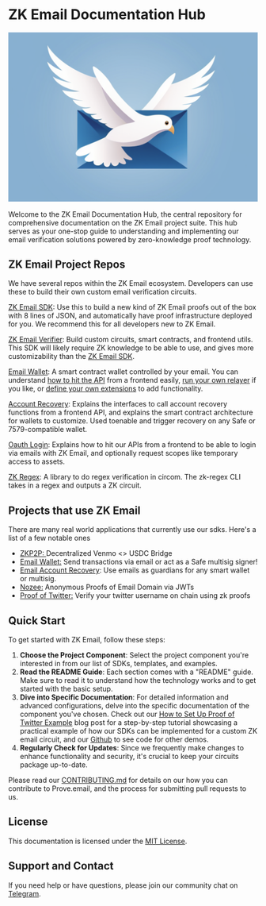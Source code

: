 # ZK Email Documentation Hub

![Prove Email Logo](.gitbook/assets/ProveEmailLogo.png)

Welcome to the ZK Email Documentation Hub, the central repository for comprehensive documentation on the ZK Email project suite. This hub serves as your one-stop guide to understanding and implementing our email verification solutions powered by zero-knowledge proof technology.

## ZK Email Project Repos

We have several repos within the ZK Email ecosystem. Developers can use these to build their own custom email verification circuits.

[ZK Email SDK](zk-email-sdk/): Use this to build a new kind of ZK Email proofs out of the box with 8 lines of JSON, and automatically have proof infrastructure deployed for you. We recommend this for all developers new to ZK Email.

[ZK Email Verifier](zk-email-verifier/): Build custom circuits, smart contracts, and frontend utils. This SDK will likely require ZK knowledge to be able to use, and gives more customizability than the [ZK Email SDK](zk-email-sdk/).

[Email Wallet](email-wallet/): A smart contract wallet controlled by your email. You can understand [how to hit the API](email-wallet/api-documentation.md) from a frontend easily, [run your own relayer](email-wallet/relayer-infrastructure.md) if you like, or [define your own extensions](email-wallet/email-wallet-extensions-sdk.md) to add functionality.

[Account Recovery](account-recovery/relayer-api.md): Explains the interfaces to call account recovery functions from a frontend API, and explains the smart contract architecture for wallets to customize. Used toenable and trigger recovery on any Safe or 7579-compatible wallet.

[Oauth Login](login-with-zk-email-oauth-api.md):  Explains how to hit our APIs from a frontend to be able to login via emails with ZK Email, and optionally request scopes like temporary access to assets.

[ZK Regex](zk-regex.md): A library to do regex verification in circom. The zk-regex CLI takes in a regex and outputs a ZK circuit.

## Projects that use ZK Email

There are many real world applications that currently use our sdks. Here's a list of a few notable ones

* [ZKP2P: ](https://zkp2p.xyz/)Decentralized Venmo <> USDC Bridge
* [Email Wallet:](https://emailwallet.org) Send transactions via email or act as a Safe multisig signer!
* [Email Account Recovery](https://prove.email/blog/recovery): Use emails as guardians for any smart wallet or multisig.&#x20;
* [Nozee:](https://nozee.xyz) Anonymous Proofs of Email Domain via JWTs
* [Proof of Twitter:](https://twitter.prove.email/) Verify your twitter username on chain using zk proofs

## Quick Start

To get started with ZK Email, follow these steps:

1. **Choose the Project Component**: Select the project component you're interested in from our list of SDKs, templates, and examples.
2. **Read the README Guide**: Each section comes with a "README" guide. Make sure to read it to understand how the technology works and to get started with the basic setup.
3. **Dive into Specific Documentation**: For detailed information and advanced configurations, delve into the specific documentation of the component you've chosen. Check out our [How to Set Up Proof of Twitter Example](https://prove.email/blog/twitter) blog post for a step-by-step tutorial showcasing a practical example of how our SDKs can be implemented for a custom ZK email circuit, and our [Github](https://github.com/zkemail) to see code for other demos.
4. **Regularly Check for Updates**: Since we frequently make changes to enhance functionality and security, it's crucial to keep your circuits package up-to-date.

Please read our [CONTRIBUTING.md](contributing.md) for details on our how you can contribute to Prove.email, and the process for submitting pull requests to us.

## License

This documentation is licensed under the [MIT License](https://github.com/zkemail/prove-email-docs/blob/docs/LICENSE.md).

## Support and Contact

If you need help or have questions, please join our community chat on [Telegram](https://t.me/zkemail).
